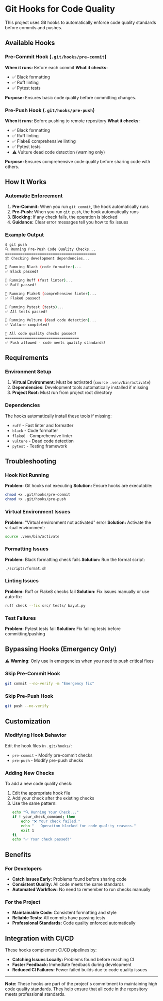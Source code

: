 # Git Hooks for Code Quality

This project uses Git hooks to automatically enforce code quality standards before commits and pushes.

## Available Hooks

### Pre-Commit Hook (`.git/hooks/pre-commit`)

**When it runs:** Before each commit
**What it checks:**
- ✅ Black formatting
- ✅ Ruff linting
- ✅ Pytest tests

**Purpose:** Ensures basic code quality before committing changes.

### Pre-Push Hook (`.git/hooks/pre-push`)

**When it runs:** Before pushing to remote repository
**What it checks:**
- ✅ Black formatting
- ✅ Ruff linting
- ✅ Flake8 comprehensive linting
- ✅ Pytest tests
- ⚠️ Vulture dead code detection (warning only)

**Purpose:** Ensures comprehensive code quality before sharing code with others.

## How It Works

### Automatic Enforcement

1. **Pre-Commit:** When you run `git commit`, the hook automatically runs
2. **Pre-Push:** When you run `git push`, the hook automatically runs
3. **Blocking:** If any check fails, the operation is blocked
4. **Guidance:** Clear error messages tell you how to fix issues

### Example Output

```bash
$ git push
🔍 Running Pre-Push Code Quality Checks...
==========================================
📦 Checking development dependencies...

🎨 Running Black (code formatter)...
✅ Black passed!

🔧 Running Ruff (fast linter)...
✅ Ruff passed!

🐍 Running Flake8 (comprehensive linter)...
✅ Flake8 passed!

🧪 Running Pytest (tests)...
✅ All tests passed!

🦅 Running Vulture (dead code detection)...
✅ Vulture completed!

🎉 All code quality checks passed!
==================================
✅ Push allowed - code meets quality standards!
```

## Requirements

### Environment Setup

1. **Virtual Environment:** Must be activated (`source .venv/bin/activate`)
2. **Dependencies:** Development tools automatically installed if missing
3. **Project Root:** Must run from project root directory

### Dependencies

The hooks automatically install these tools if missing:
- `ruff` - Fast linter and formatter
- `black` - Code formatter
- `flake8` - Comprehensive linter
- `vulture` - Dead code detection
- `pytest` - Testing framework

## Troubleshooting

### Hook Not Running

**Problem:** Git hooks not executing
**Solution:** Ensure hooks are executable:
```bash
chmod +x .git/hooks/pre-commit
chmod +x .git/hooks/pre-push
```

### Virtual Environment Issues

**Problem:** "Virtual environment not activated" error
**Solution:** Activate the virtual environment:
```bash
source .venv/bin/activate
```

### Formatting Issues

**Problem:** Black formatting check fails
**Solution:** Run the format script:
```bash
./scripts/format.sh
```

### Linting Issues

**Problem:** Ruff or Flake8 checks fail
**Solution:** Fix issues manually or use auto-fix:
```bash
ruff check --fix src/ tests/ bayut.py
```

### Test Failures

**Problem:** Pytest tests fail
**Solution:** Fix failing tests before committing/pushing

## Bypassing Hooks (Emergency Only)

⚠️ **Warning:** Only use in emergencies when you need to push critical fixes

### Skip Pre-Commit Hook
```bash
git commit --no-verify -m "Emergency fix"
```

### Skip Pre-Push Hook
```bash
git push --no-verify
```

## Customization

### Modifying Hook Behavior

Edit the hook files in `.git/hooks/`:
- `pre-commit` - Modify pre-commit checks
- `pre-push` - Modify pre-push checks

### Adding New Checks

To add a new code quality check:

1. Edit the appropriate hook file
2. Add your check after the existing checks
3. Use the same pattern:
   ```bash
   echo "🔍 Running Your Check..."
   if ! your_check_command; then
       echo "❌ Your check failed."
       echo "   Operation blocked for code quality reasons."
       exit 1
   fi
   echo "✅ Your check passed!"
   ```

## Benefits

### For Developers
- **Catch Issues Early:** Problems found before sharing code
- **Consistent Quality:** All code meets the same standards
- **Automated Workflow:** No need to remember to run checks manually

### For the Project
- **Maintainable Code:** Consistent formatting and style
- **Reliable Tests:** All commits have passing tests
- **Professional Standards:** Code quality enforced automatically

## Integration with CI/CD

These hooks complement CI/CD pipelines by:
- **Catching Issues Locally:** Problems found before reaching CI
- **Faster Feedback:** Immediate feedback during development
- **Reduced CI Failures:** Fewer failed builds due to code quality issues

---

**Note:** These hooks are part of the project's commitment to maintaining high code quality standards. They help ensure that all code in the repository meets professional standards. 